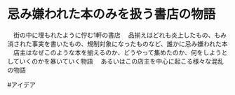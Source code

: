 # 忌み嫌われた本のみを扱う書店の物語
　街の中に埋もれたように佇む1軒の書店
　品揃えはどれも炎上したもの、もみ消された事実を書いたもの、規制対象になったものなど、誰かに忌み嫌われた本
　店主はなぜこのような本を揃えるのか、どうやって集めたのか、何をしようとしていくのかを暴いていく物語
　あるいはこの店主を中心に起こる様々な混乱の物語

#アイデア
